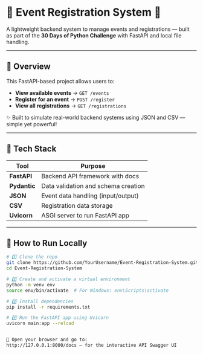 # 📅 Event Registration System 🚀

A lightweight backend system to manage events and registrations — built as part of the **30 Days of Python Challenge** with FastAPI and local file handling.

---

## 📌 Overview

This FastAPI-based project allows users to:
- **View available events** → `GET /events`
- **Register for an event** → `POST /register`
- **View all registrations** → `GET /registrations`

✨ Built to simulate real-world backend systems using JSON and CSV — simple yet powerful!

---

## 🔧 Tech Stack

| Tool        | Purpose                             |
|-------------|-------------------------------------|
| **FastAPI** | Backend API framework with docs     |
| **Pydantic**| Data validation and schema creation |
| **JSON**    | Event data handling (input/output)  |
| **CSV**     | Registration data storage           |
| **Uvicorn** | ASGI server to run FastAPI app      |

---

## 🚀 How to Run Locally

```bash
# 1️⃣ Clone the repo
git clone https://github.com/YourUsername/Event-Registration-System.git
cd Event-Registration-System

# 2️⃣ Create and activate a virtual environment
python -m venv env
source env/bin/activate  # For Windows: env\Scripts\activate

# 3️⃣ Install dependencies
pip install -r requirements.txt

# 4️⃣ Run the FastAPI app using Uvicorn
uvicorn main:app --reload


🧭 Open your browser and go to:
http://127.0.0.1:8000/docs — for the interactive API Swagger UI


